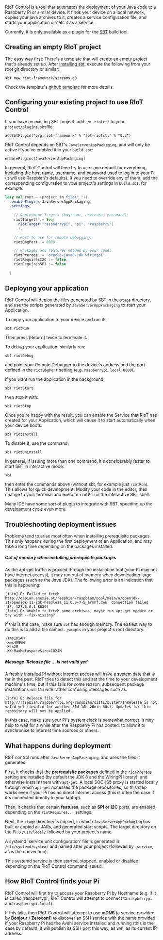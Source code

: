 RIoT Control is a tool that automates the deployment of your Java code to a Raspberry Pi or similar device. It finds your device on a local network, copies your java archives to it, creates a service configuration file, and starts your application or sets it as a service.

Currently, it is only available as a plugin for the [SBT] build tool.

## Creating an empty RIoT project 

The easy way first: There's a template that will create an empty project that's already set up. After [installing sbt], execute the following from your root git directory or similar:

```
sbt new riot-framework/streams.g8
```

Check the template's [github template][streams.g8] for more details.

## Configuring your existing project to use RIoT Control 

If you have an existing SBT project, add `sbt-riotctl` to your `project/plugins.sbt`file:

```
addSbtPlugin("org.riot-framework" % "sbt-riotctl" % "0.3")
```

RIoT Control depends on SBT's `JavaServerAppPackaging`, and will only be active if you've enabled it in your `build.sbt`:

```
enablePlugins(JavaServerAppPackaging)
```

In general, RIoT Control will then try to use sane default for everything, including the host name, username, and password used to log in to your Pi (it will use Raspbian's defaults). If you need to override any of them, add the corresponding configuration to your project's settings in `build.sbt`, for example:

```scala
lazy val root = (project in file("."))
  .enablePlugins(JavaServerAppPackaging)
  .settings(
  
    // Deployment Targets (hostname, username, password):
    riotTargets := Seq(
      riotTarget("raspberrypi", "pi", "raspberry")
      ),

    // Port to use for remote debugging:
    riotDbgPort := 8000,

    // Packages and features needed by your code:
    riotPrereqs := "oracle-java8-jdk wiringpi",
    riotRequiresI2C := false,
    riotRequiresSPI := false
    
  )
```

## Deploying your application

RIoT Control will deploy the files generated by SBT in the `stage` directory, and use the scripts generated by `JavaServerAppPackaging` to start your Application.

To copy your application to your device and run it:

```
sbt riotRun
```
Then press [Return] twice to terminate it. 

To debug your application, similarly run:

```
sbt riotDebug
```
and point your Remote Debugger to the device's address and the port defined in the `riotDbgPort` setting (e.g. `raspberrypi.local:8000`).

If you want run the application in the background:

```
sbt riotStart
```
then stop it with:

```
sbt riotStop
```

Once you're happy with the result, you can enable the Service that RIoT has created for your Application, which will cause it to start automatically when your device boots:

```
sbt riotInstall
```
To disable it, use the command:

```
sbt riotUninstall
```

In general, if issuing more than one command, it's considerably faster to start SBT in interactive mode:

```
sbt
```

then enter the commands above (without sbt, for example just `riotRun`). This allows for quick development: Modify your code in the editor, then change to your terminal and execute `riotRun` in the interactive SBT shell.

Many IDE have some sort of plugin to integrate with SBT, speeding up the development cycle even more.

## Troubleshooting deployment issues

Problems tend to arise most often when installing prerequisite packages. This only happens during the first deployment of an Application, and may take a long time depending on the packages installed.

##### Out of memory when installing prerequisite packages

As the apt-get traffic is proxied through the installation tool (your Pi may not have internet access), it may run out of memory when downloading large packages (such as the Java JDK). The following error is an indication that this is happening:

```
[info] E: Failed to fetch http://debian.anexia.at/raspbian/raspbian/pool/main/o/openjdk-11/openjdk-11-jdk-headless_11.0.3+7-5_armhf.deb  Connection failed [IP: 127.0.0.1 8080]
[info] E: Unable to fetch some archives, maybe run apt-get update or try with --fix-missing?
```

If this is the case, make sure `sbt` has enough memory. The easiest way to do this is to add a file named `.jvmopts` in your project's root directory:

```
-Xms1024M
-Xmx4096M
-Xss2M
-XX:MaxMetaspaceSize=1024M
```

##### Message 'Release file ... is not valid yet'

A freshly installed Pi without internet access will have a system date that is far in the past. RIoT tries to detect this and set the time to your development machine's time, but if this fails for some reason, subsequent package installations will fail with rather confusing messages such as:

```
[info] E: Release file for http://raspbian.raspberrypi.org/raspbian/dists/buster/InRelease is not valid yet (invalid for another 80d 10h 26min 56s). Updates for this repository will not be applied.
```

In this case, make sure your Pi's system clock is somewhat correct. It may help to wait for a while after the Raspberry Pi has booted, to allow it to synchronise to internet time sources or others.


## What happens during deployment

RIoT control runs after `JavaServerAppPackaging`, and uses the files it generates.

First, it checks that the **prerequisite packages** defined in the `riotPrereqs` setting are installed (by default the JDK 8 and the WiringPi library), and otherwise installs them with `apt-get`. A local SOCKS5 proxy is started locally through which `apt-get` accesses the package repositories, so this step works even if your Pi has no direct internet access (this is often the case if it's connected directly to your laptop).

Then, it checks that certain **features**, such as **SPI** or **I2C** ports, are enabled, depending on the `riotRequires...` settings.

Next, the `stage` directory is copied, in which `JavaServerAppPackaging` has built or copied all JARs, and generated start scripts. The target directory on the Pi is `/usr/local/` followed by your project's name.

A systemd 'service unit configuration' file is generated in `/etc/systemd/system/` and named after your project (followed by `.service`, as is the convention).

This systemd service is then started, stopped, enabled or disabled depending on the RIoT Control command issued. 

## How RIoT Control finds your Pi

RIoT Control will first try to access your Raspberry Pi by Hostname (e.g. if it is called 'raspberrypi', RIoT Control will attempt to connect to `raspberrypi` and `raspberrypi.local`).

If this fails, then RIoT Control will attempt to use **mDNS** (a service provided by **Bonjour** / **Zeroconf**) to discover an SSH service with the name provided. If your Raspberry Pi has the Avahi service installed and running (this is the case by default), it will publish its SSH port this way, as well as its current IP address.

[sbt]: https://www.scala-sbt.org
[installing sbt]: https://www.scala-sbt.org/1.x/docs/Setup.html
[streams.g8]: https://github.com/riot-framework/streams.g8
[riot-core]: https://github.com/riot-framework/riot-core
[sbt-riot]: https://github.com/riot-framework/sbt-riotctl
[riot]: https://riot.community
[akka streams]: https://doc.akka.io/docs/akka/current/stream/stream-quickstart.html
[giter8]: http://www.foundweekends.org/giter8/
[systemctl]: https://www.digitalocean.com/community/tutorials/how-to-use-systemctl-to-manage-systemd-services-and-units
